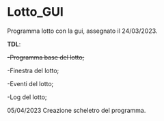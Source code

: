 # Lotto_GUI
Programma lotto con la gui, assegnato il 24/03/2023.

**TDL**: 

~~-Programma base del lotto;~~

-Finestra del lotto;

-Eventi del lotto;

-Log del lotto;

05/04/2023
Creazione scheletro del programma.
